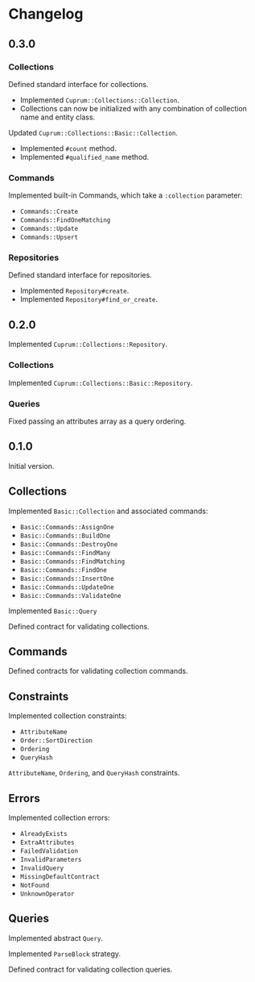 # Changelog

## 0.3.0

### Collections

Defined standard interface for collections.

- Implemented `Cuprum::Collections::Collection`.
- Collections can now be initialized with any combination of collection name and entity class.

Updated `Cuprum::Collections::Basic::Collection`.

- Implemented `#count` method.
- Implemented `#qualified_name` method.

### Commands

Implemented built-in Commands, which take a `:collection` parameter:

- `Commands::Create`
- `Commands::FindOneMatching`
- `Commands::Update`
- `Commands::Upsert`

### Repositories

Defined standard interface for repositories.

- Implemented `Repository#create`.
- Implemented `Repository#find_or_create`.

## 0.2.0

Implemented `Cuprum::Collections::Repository`.

### Collections

Implemented `Cuprum::Collections::Basic::Repository`.

### Queries

Fixed passing an attributes array as a query ordering.

## 0.1.0

Initial version.

## Collections

Implemented `Basic::Collection` and associated commands:

- `Basic::Commands::AssignOne`
- `Basic::Commands::BuildOne`
- `Basic::Commands::DestroyOne`
- `Basic::Commands::FindMany`
- `Basic::Commands::FindMatching`
- `Basic::Commands::FindOne`
- `Basic::Commands::InsertOne`
- `Basic::Commands::UpdateOne`
- `Basic::Commands::ValidateOne`

Implemented `Basic::Query`

Defined contract for validating collections.

## Commands

Defined contracts for validating collection commands.

## Constraints

Implemented collection constraints:

- `AttributeName`
- `Order::SortDirection`
- `Ordering`
- `QueryHash`

 `AttributeName`, `Ordering`, and `QueryHash` constraints.

## Errors

Implemented collection errors:

- `AlreadyExists`
- `ExtraAttributes`
- `FailedValidation`
- `InvalidParameters`
- `InvalidQuery`
- `MissingDefaultContract`
- `NotFound`
- `UnknownOperator`

## Queries

Implemented abstract `Query`.

Implemented `ParseBlock` strategy.

Defined contract for validating collection queries.
